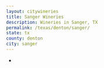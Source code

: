 ```yaml
---
layout: citywineries
title: Sanger Wineries
description: Wineries in Sanger, TX
permalink: /texas/denton/sanger/
state: tx
county: denton
city: sanger
---
```

-
